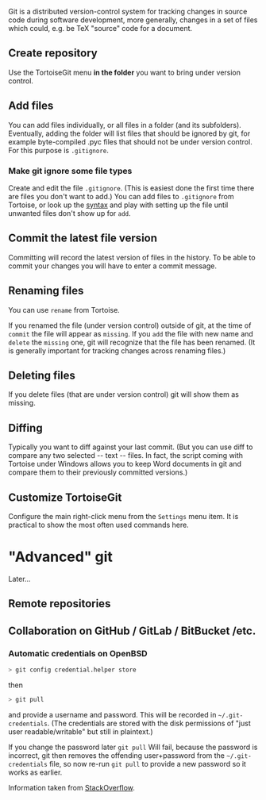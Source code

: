 Git is a distributed version-control system for tracking changes in source code during software development, more generally, changes in a set of files which could, e.g. be TeX "source" code for a document.

## Create repository
Use the TortoiseGit menu **in the folder** you want to bring under version control.

## Add files
You can add files individually, or all files in a folder (and its subfolders).  Eventually, adding the folder will list files that should be ignored by git, for example byte-compiled .pyc files that should not be under version control.  For this purpose is ```.gitignore```.

### Make git ignore some file types
Create and edit the file ```.gitignore```.  (This is easiest done the first time there are files you don't want to add.)  You can add files to ```.gitignore``` from Tortoise, or look up the [syntax](https://git-scm.com/docs/gitignore) and play with setting up the file until unwanted files don't show up for ```add```.

## Commit the latest file version
Committing will record the latest version of files in the history.  To be able to commit your changes you will have to enter a commit message.

## Renaming files
You can use ```rename``` from Tortoise.

If you renamed the file (under version control) outside of git, at the time of ```commit``` the file will appear as ```missing```.  If you ```add``` the file with new name and ```delete``` the ```missing``` one, git will recognize that the file has been renamed.  (It is generally important for tracking changes across renaming files.)

## Deleting files
If you delete files (that are under version control) git will show them as missing.

## Diffing
Typically you want to diff against your last commit.  (But you can use diff to compare any two selected -- text -- files.  In fact, the script coming with Tortoise under Windows allows you to keep Word documents in git and compare them to their previously committed versions.)

## Customize TortoiseGit
Configure the main right-click menu from the ```Settings``` menu item.  It is practical to show the most often used commands here.

# "Advanced" git
Later...
## Remote repositories
## Collaboration on GitHub / GitLab / BitBucket /etc.
### Automatic credentials on OpenBSD
```sh
> git config credential.helper store
```
then
```sh
> git pull
```
and provide a username and password.  This will be recorded in `~/.git-credentials`. (The credentials are stored with the disk permissions of "just user readable/writable" but still in plaintext.)

If you change the password later `git pull` Will fail, because the password is incorrect, git then removes the offending user+password from the `~/.git-credentials` file, so now re-run `git pull`
to provide a new password so it works as earlier.

Information taken from [StackOverflow](https://stackoverflow.com/questions/35942754/how-to-save-username-and-password-in-git).